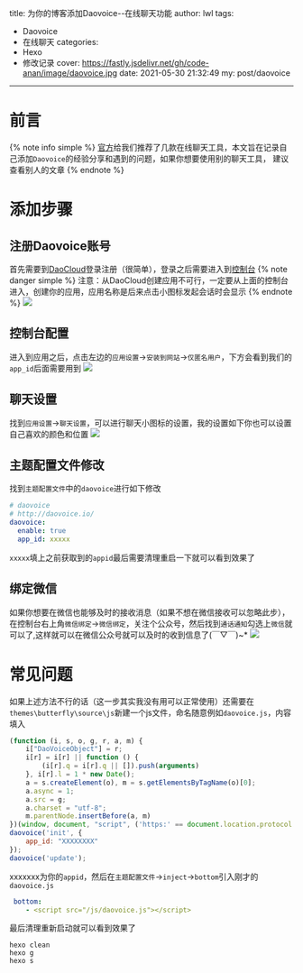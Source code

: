 title: 为你的博客添加Daovoice--在线聊天功能
author: lwl
tags:
  - Daovoice
  - 在线聊天
categories:
  - Hexo
  - 修改记录
cover: https://fastly.jsdelivr.net/gh/code-anan/image/daovoice.jpg
date: 2021-05-30 21:32:49
my: post/daovoice
---
<meta name="referrer" content="no-referrer" />

# 前言
{% note info simple %}
[官方](https://butterfly.js.org/posts/ceeb73f/#%E5%9C%A8%E7%B6%AB%E8%81%8A%E5%A4%A9)给我们推荐了几款在线聊天工具，本文旨在记录自己添加`Daovoice`的经验分享和遇到的问题，如果你想要使用别的聊天工具， 建议查看别人的文章
{% endnote %}

# 添加步骤
## 注册Daovoice账号
首先需要到[DaoCloud](https://account.daocloud.io/signin)登录注册（很简单），登录之后需要进入到[控制台](http://dashboard.daovoice.io/get-started)
{% note danger simple %}
注意：从DaoCloud创建应用不可行，一定要从上面的控制台进入，创建你的应用，应用名称是后来点击小图标发起会话时会显示
{% endnote %}
![](https://fastly.jsdelivr.net/gh/code-anan/image/20220522130116.png)

## 控制台配置
进入到应用之后，点击左边的`应用设置`->`安装到网站`->`仅匿名用户`，下方会看到我们的`app_id`后面需要用到
![](https://fastly.jsdelivr.net/gh/code-anan/image/20220522125509.png)

## 聊天设置
找到`应用设置`->`聊天设置`，可以进行聊天小图标的设置，我的设置如下你也可以设置自己喜欢的颜色和位置
![](https://fastly.jsdelivr.net/gh/code-anan/image/20220522130738.png)

## 主题配置文件修改
找到`主题配置文件`中的`daovoice`进行如下修改
```yaml
# daovoice
# http://daovoice.io/
daovoice:
  enable: true
  app_id: xxxxx
```
`xxxxx`填上之前获取到的`appid`最后需要清理重启一下就可以看到效果了

## 绑定微信
如果你想要在微信也能够及时的接收消息（如果不想在微信接收可以忽略此步），在控制台右上角`微信绑定`->`微信绑定`，关注个公众号，然后找到`通话通知`勾选上`微信`就可以了,这样就可以在微信公众号就可以及时的收到信息了(￣▽￣)~*
![](https://fastly.jsdelivr.net/gh/code-anan/image/20220522125535.png)

# 常见问题
如果上述方法不行的话（这一步其实我没有用可以正常使用）还需要在`themes\butterfly\source\js`新建一个js文件，命名随意例如`daovoice.js`，内容填入
```js
(function (i, s, o, g, r, a, m) {
    i["DaoVoiceObject"] = r;
    i[r] = i[r] || function () {
        (i[r].q = i[r].q || []).push(arguments)
    }, i[r].l = 1 * new Date();
    a = s.createElement(o), m = s.getElementsByTagName(o)[0];
    a.async = 1;
    a.src = g;
    a.charset = "utf-8";
    m.parentNode.insertBefore(a, m)
})(window, document, "script", ('https:' == document.location.protocol ? 'https:' : 'http:') + "//widget.daovoice.io/widget/XXXXXXXX.js", "daovoice");
daovoice('init', {
    app_id: "XXXXXXXX"
});
daovoice('update');
```
xxxxxxx为你的`appid`，然后在`主题配置文件`->`inject`->`bottom`引入刚才的`daovoice.js`
```yaml
 bottom:
    - <script src="/js/daovoice.js"></script>
```
最后清理重新启动就可以看到效果了
```
hexo clean
hexo g
hexo s
```